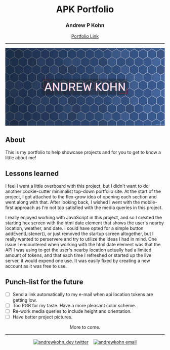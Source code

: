 <h1 align="center">APK Portfolio</h1>

<h3 align="center">Andrew P Kohn</h3>

<div align="center">
  <a href="https://apk-portfolio.netlify.app/" target="_blank">Portfolio Link</a>
</div>

<hr>

![screenshot of live demo](img/photos/portfolio-screenshot.webp)

<h2>About</h2>
<p>This is my portfolio to help showcase projects and for you to get to know a little about me!</p>

<h2>Lessons learned</h2>
<p>I feel I went a little overboard with this project, but I didn't want to do another cookie-cutter minimalist top-down portfolio site.  At the start of the project, I got attached to the flex-grow idea of opening each section and went along with that.  After looking back, I wished I went with the mobile-first approach as I'm not too satisfied with the media queries in this project.</p>
<p>I really enjoyed working with JavaScript in this project, and so I created the starting hex screen with the html date element that shows the user's nearby location, weather, and date.  I could have opted for a simple button addEventListener(), or just removed the startup screen altogether, but I really wanted to perservere and try to utilize the ideas I had in mind.  One issue I encountered when working with the html date element was that the API I was using to get the user's nearby location actually had a limited amount of tokens, and that each time I refreshed or started up the live server, it would expend one use.  It was easily fixed by creating a new account as it was free to use.</p>


<h2>Punch-list for the future</h2>

- [ ] Send a link automatically to my e-mail when api location tokens are getting low.
- [ ] Too RGB for my taste. Have a more pleasant color scheme.
- [ ] Re-work media queries to include height and orientation.
- [ ] Have better project pictures.

<p align="center">More to come.</p>

<hr>
<p align="center">
  <a href="https://twitter.com/andrewkohn_dev" target="blank"><img align="center" title="andrewkohn_dev" src="https://raw.githubusercontent.com/rahuldkjain/github-profile-readme-generator/master/src/images/icons/Social/twitter.svg" alt="andrewkohn_dev twitter" height="30" width="40" /></a>
  &nbsp;&nbsp;
  <a href="mailto: andy@akohn.dev" target="blank"><img align="center" title="andy@akohn.dev" src="https://cdn-icons-png.flaticon.com/512/552/552486.png" alt="andrewkohn email" height="30" width="30" /></a>
</p>
